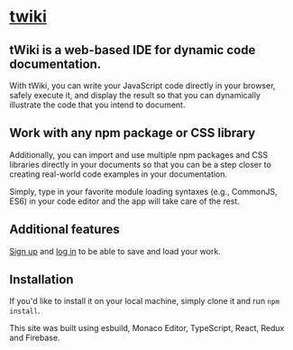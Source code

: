 # [twiki](https://twiki-f8461.web.app/)

## tWiki is a web-based IDE for dynamic code documentation.

With tWiki, you can write your JavaScript code directly in your browser, safely execute it, and display the result so that you can dynamically illustrate the code that you intend to document.

## Work with any npm package or CSS library

Additionally, you can import and use multiple npm packages and CSS libraries directly in your documents so that you can be a step closer to creating real-world code examples in your documentation.

Simply, type in your favorite module loading syntaxes (e.g., CommonJS, ES6) in your code editor and the app will take care of the rest.

## Additional features

[Sign up](https://twiki-f8461.web.app/sign-up) and [log in](https://twiki-f8461.web.app/log-in) to be able to save and load your work.

## Installation

If you'd like to install it on your local machine, simply clone it and run `npm install`.

This site was built using esbuild, Monaco Editor, TypeScript, React, Redux and Firebase.
